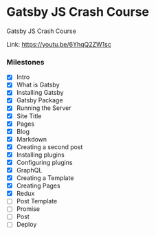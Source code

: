 # Gatsby JS Crash Course

Gatsby JS Crash Course

Link: https://youtu.be/6YhqQ2ZW1sc

### Milestones

- [x] Intro
- [x] What is Gatsby
- [x] Installing Gatsby
- [x] Gatsby Package
- [x] Running the Server
- [x] Site Title
- [x] Pages
- [x] Blog
- [x] Markdown
- [x] Creating a second post
- [x] Installing plugins
- [x] Configuring plugins
- [x] GraphQL
- [x] Creating a Template
- [x] Creating Pages
- [x] Redux
- [ ] Post Template
- [ ] Promise
- [ ] Post
- [ ] Deploy

